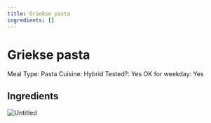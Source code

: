 ```yaml
---
title: Griekse pasta
ingredients: []
---
```


# Griekse pasta

Meal Type: Pasta
Cuisine: Hybrid
Tested?: Yes
OK for weekday: Yes

## Ingredients
<!-- No ingredients listed in original -->

![Untitled](Untitled%202.jpeg)